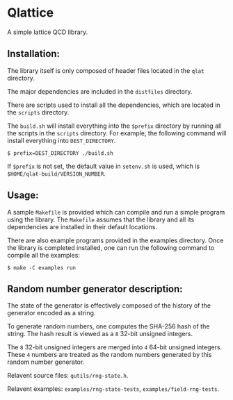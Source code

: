 # Qlattice

A simple lattice QCD library.

## Installation:

The library itself is only composed of header files located in the
`qlat` directory.

The major dependencies are included in the `distfiles` directory.

There are scripts used to install all the dependencies, which are located
in the `scripts` directory.

The `build.sh` will install everything into the `$prefix` directory
by running all the scripts in the `scripts` directory. For example,
the following command will install everything into `DEST_DIRECTORY`.

`$ prefix=DEST_DIRECTORY ./build.sh`

If `$prefix` is not set, the default value in `setenv.sh` is used,
which is `$HOME/qlat-build/VERSION_NUMBER`.

## Usage:

A sample `Makefile` is provided which can compile and run a simple
program using the library. The `Makefile` assumes that the library
and all its dependencies are installed in their default locations.

There are also example programs provided in the examples directory. Once
the library is completed installed, one can run the following command
to compile all the examples:

`$ make -C examples run`

## Random number generator description:

The state of the generator is effectively composed of the history of the
generator encoded as a string.

To generate random numbers, one computes the SHA-256 hash of the string.
The hash result is viewed as a `8` 32-bit unsigned integers.

The `8` 32-bit unsigned integers are merged into `4` 64-bit unsigned
integers. These `4` numbers are treated as the random numbers generated
by this random number generator.

Relavent source files: `qutils/rng-state.h`.

Relavent examples: `examples/rng-state-tests`, `examples/field-rng-tests`.

